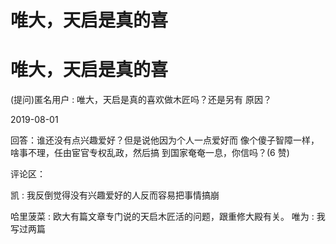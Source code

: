 # 唯大，天启是真的喜

# 唯大，天启是真的喜

(提问)匿名用户 : 唯大，天启是真的喜欢做木匠吗？还是另有 原因？

2019-08-01

回答：谁还没有点兴趣爱好？但是说他因为个人一点爱好而 像个傻子智障一样，啥事不理，任由宦官专权乱政，然后搞 到国家奄奄一息，你信吗？(6 赞)

评论区：

凯 : 我反倒觉得没有兴趣爱好的人反而容易把事情搞崩

哈里菠菜 : 欧大有篇文章专门说的天启木匠活的问题，跟重修大殿有关。 唯为 : 我写过两篇